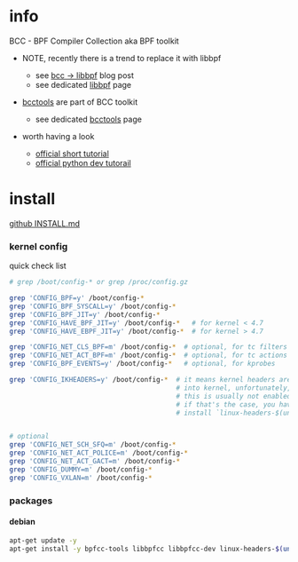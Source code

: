 # info

BCC - BPF Compiler Collection aka BPF toolkit

- NOTE, recently there is a trend to replace it with libbpf
    - see [bcc -> libbpf](https://nakryiko.com/posts/bcc-to-libbpf-howto-guide/) blog post
    - see dedicated [libbpf](./libbpf.md) page

- [bcctools](https://github.com/iovisor/bcc/tree/master#tools) are part of BCC toolkit
    - see dedicated [bcctools](./bcctools.md) page

- worth having a look
    - [official short tutorial](https://github.com/iovisor/bcc/blob/master/docs/tutorial.md)
    - [official python dev tutorail](https://github.com/iovisor/bcc/blob/master/docs/tutorial_bcc_python_developer.md)

# install

[github INSTALL.md](https://github.com/iovisor/bcc/blob/master/INSTALL.md)

### kernel config
quick check list
```sh
# grep /boot/config-* or grep /proc/config.gz

grep 'CONFIG_BPF=y' /boot/config-*
grep 'CONFIG_BPF_SYSCALL=y' /boot/config-*
grep 'CONFIG_BPF_JIT=y' /boot/config-*
grep 'CONFIG_HAVE_BPF_JIT=y' /boot/config-*   # for kernel < 4.7
grep 'CONFIG_HAVE_EBPF_JIT=y' /boot/config-*  # for kernel > 4.7

grep 'CONFIG_NET_CLS_BPF=m' /boot/config-*  # optional, for tc filters
grep 'CONFIG_NET_ACT_BPF=m' /boot/config-*  # optional, for tc actions
grep 'CONFIG_BPF_EVENTS=y' /boot/config-*   # optional, for kprobes

grep 'CONFIG_IKHEADERS=y' /boot/config-*  # it means kernel headers are compiled
                                          # into kernel, unfortunately,
                                          # this is usually not enabled,
                                          # if that's the case, you have to
                                          # install `linux-headers-$(uname -r)`


# optional
grep 'CONFIG_NET_SCH_SFQ=m' /boot/config-*
grep 'CONFIG_NET_ACT_POLICE=m' /boot/config-*
grep 'CONFIG_NET_ACT_GACT=m' /boot/config-*
grep 'CONFIG_DUMMY=m' /boot/config-*
grep 'CONFIG_VXLAN=m' /boot/config-*
```

### packages
#### debian
```sh
apt-get update -y
apt-get install -y bpfcc-tools libbpfcc libbpfcc-dev linux-headers-$(uname -r)
```
